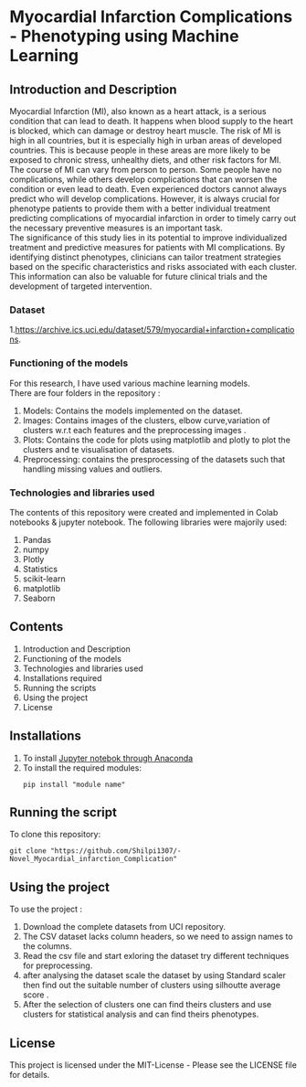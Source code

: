 # Myocardial Infarction Complications - Phenotyping using Machine Learning
## Introduction and Description
Myocardial Infarction (MI), also known as a heart attack, is a serious condition that can lead to death. It happens when blood supply to the heart is blocked, which can damage or destroy heart muscle. The risk of MI is high in all countries, but it is especially high in urban areas of developed countries. This is because people in these areas are more likely to be exposed to chronic stress, unhealthy diets, and other risk factors for MI.<br>
The course of MI can vary from person to person. Some people have no complications, while others develop complications that can worsen the condition or even lead to death. Even experienced doctors cannot always predict who will develop complications. However, it is always crucial for phenotype patients to provide them with a better individual treatment predicting complications of myocardial infarction in order to timely carry out the necessary preventive measures is an important task.<br>
The significance of this study lies in its potential to improve individualized treatment and predictive measures for patients with MI complications. By identifying distinct phenotypes, clinicians can tailor treatment strategies based on the specific characteristics and risks associated with each cluster. This information can also be valuable for future clinical trials and the development of targeted intervention.
### Dataset
1.https://archive.ics.uci.edu/dataset/579/myocardial+infarction+complications.
### Functioning of the models
For this research, I have used various machine learning models.<br>
There are four folders in the repository :
1. Models: Contains the models implemented on the dataset.
2. Images: Contains images of the clusters, elbow curve,variation of clusters w.r.t each features  and the preprocessing images .
3. Plots: Contains the code for plots using matplotlib and plotly to plot the clusters and te visualisation of datasets.
4. Preprocessing: contains the presprocessing of the datasets such that handling missing values and outliers.
### Technologies and libraries used
The contents of this repository were created and implemented in Colab notebooks & jupyter notebook.
The following libraries were majorily used:
1. Pandas
2. numpy
3. Plotly  
4. Statistics
5. scikit-learn
6. matplotlib
7. Seaborn
## Contents
1. Introduction and Description
2. Functioning of the models
3. Technologies and libraries used
4. Installations required
5. Running the scripts
6. Using the project
7. License
## Installations
1. To install [Jupyter notebok through Anaconda](https://jupyter.org/install)   
4. To install the required modules:<br>
   ```
   pip install "module name"
   ```
## Running the script
To clone this repository:<br>
   ```git
   git clone "https://github.com/Shilpi1307/-Novel_Myocardial_infarction_Complication"
   ```
## Using the project
To use the project :
1. Download the complete datasets from UCI repository.
2. The CSV dataset lacks column headers, so we need to assign names to the columns.
3. Read the csv file and start exloring the dataset try different techniques for preprocessing.
4. after analysing the dataset scale the dataset by using Standard scaler then find out the suitable number of clusters using silhoutte average score .
5. After the selection of clusters one can find theirs clusters and use clusters for statistical analysis and can find theirs phenotypes.
## License
This project is licensed under the MIT-License - Please see the LICENSE file for details.






















